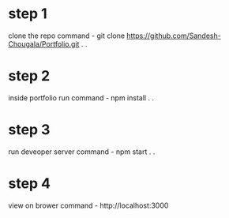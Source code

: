 
# step 1
clone the repo 
command -  git clone https://github.com/Sandesh-Chougala/Portfolio.git
.
.


# step 2
inside portfolio run
command - npm install
.
.

# step 3
run deveoper server
command - npm start
.
.

# step 4
view on brower
command - http://localhost:3000
